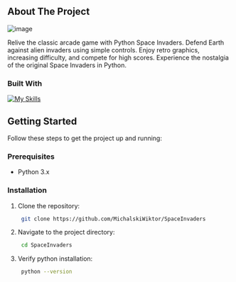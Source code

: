 
<!-- ABOUT THE PROJECT -->
## About The Project

  ![image](https://github.com/MichalskiWiktor/SpaceInvaders/assets/77227151/f1d2ee59-a877-43a5-b392-d2f3996646ac)



Relive the classic arcade game with Python Space Invaders. Defend Earth against alien invaders using simple controls. 
Enjoy retro graphics, increasing difficulty, and compete for high scores. Experience the nostalgia of the original Space Invaders in Python.


### Built With
[![My Skills](https://skillicons.dev/icons?i=python)](https://skillicons.dev)

## Getting Started

Follow these steps to get the project up and running:

### Prerequisites

- Python 3.x

### Installation

1. Clone the repository:

   ```bash
    git clone https://github.com/MichalskiWiktor/SpaceInvaders

2. Navigate to the project directory:

   ```bash
    cd SpaceInvaders

3. Verify python installation:

   ```bash
    python --version 
 
